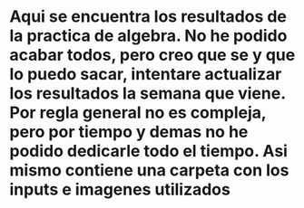 # Aqui se encuentra los resultados de la practica de algebra. No he podido acabar todos, pero creo que se y que lo puedo sacar, intentare actualizar los resultados la semana que viene. Por regla general no es compleja, pero por tiempo y demas no he podido dedicarle todo el tiempo. Asi mismo contiene una carpeta con los inputs e imagenes utilizados
